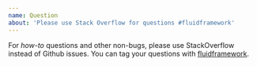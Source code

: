```yaml
---
name: Question
about: 'Please use Stack Overflow for questions #fluidframework'
---
```


For _how-to_ questions and other non-bugs, please use StackOverflow instead of Github issues. You can tag your questions with [fluidframework](https://stackoverflow.com/questions/tagged/fluidframework).
